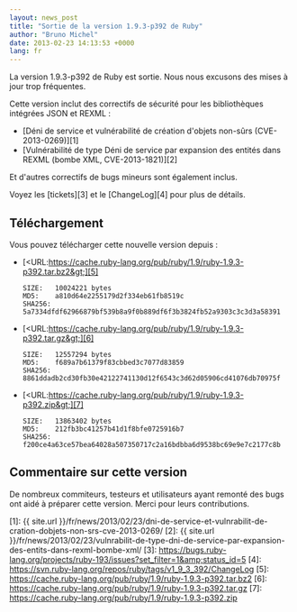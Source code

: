 ```yaml
---
layout: news_post
title: "Sortie de la version 1.9.3-p392 de Ruby"
author: "Bruno Michel"
date: 2013-02-23 14:13:53 +0000
lang: fr
---
```


La version 1.9.3-p392 de Ruby est sortie. Nous nous excusons des mises à
jour trop fréquentes.

Cette version inclut des correctifs de sécurité pour les bibliothèques
intégrées JSON et REXML :

* [Déni de service et vulnérabilité de création d\'objets non-sûrs
  (CVE-2013-0269)][1]
* [Vulnérabilité de type Déni de service par expansion des entités dans
  REXML (bombe XML, CVE-2013-1821)][2]

Et d\'autres correctifs de bugs mineurs sont également inclus.

Voyez les [tickets][3] et le [ChangeLog][4] pour plus de détails.

## Téléchargement

Vous pouvez télécharger cette nouvelle version depuis :

* [&lt;URL:https://cache.ruby-lang.org/pub/ruby/1.9/ruby-1.9.3-p392.tar.bz2&gt;][5]

      SIZE:   10024221 bytes
      MD5:    a810d64e2255179d2f334eb61fb8519c
      SHA256: 5a7334dfdf62966879bf539b8a9f0b889df6f3b3824fb52a9303c3c3d3a58391

* [&lt;URL:https://cache.ruby-lang.org/pub/ruby/1.9/ruby-1.9.3-p392.tar.gz&gt;][6]

      SIZE:   12557294 bytes
      MD5:    f689a7b61379f83cbbed3c7077d83859
      SHA256: 8861ddadb2cd30fb30e42122741130d12f6543c3d62d05906cd41076db70975f

* [&lt;URL:https://cache.ruby-lang.org/pub/ruby/1.9/ruby-1.9.3-p392.zip&gt;][7]

      SIZE:   13863402 bytes
      MD5:    212fb3bc41257b41d1f8bfe0725916b7
      SHA256: f200ce4a63ce57bea64028a507350717c2a16bdbba6d9538bc69e9e7c2177c8b

## Commentaire sur cette version

De nombreux commiteurs, testeurs et utilisateurs ayant remonté des bugs
ont aidé à préparer cette version. Merci pour leurs contributions.



[1]: {{ site.url }}/fr/news/2013/02/23/dni-de-service-et-vulnrabilit-de-cration-dobjets-non-srs-cve-2013-0269/
[2]: {{ site.url }}/fr/news/2013/02/23/vulnrabilit-de-type-dni-de-service-par-expansion-des-entits-dans-rexml-bombe-xml/
[3]: https://bugs.ruby-lang.org/projects/ruby-193/issues?set_filter=1&amp;status_id=5
[4]: https://svn.ruby-lang.org/repos/ruby/tags/v1_9_3_392/ChangeLog
[5]: https://cache.ruby-lang.org/pub/ruby/1.9/ruby-1.9.3-p392.tar.bz2
[6]: https://cache.ruby-lang.org/pub/ruby/1.9/ruby-1.9.3-p392.tar.gz
[7]: https://cache.ruby-lang.org/pub/ruby/1.9/ruby-1.9.3-p392.zip
